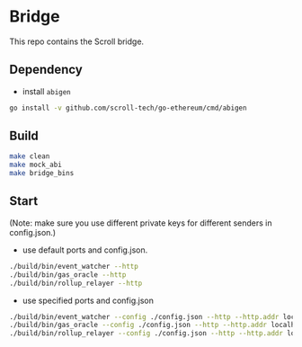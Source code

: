 # Bridge

This repo contains the Scroll bridge.

## Dependency

+ install `abigen`

``` bash
go install -v github.com/scroll-tech/go-ethereum/cmd/abigen
```

## Build

```bash
make clean
make mock_abi
make bridge_bins
```

## Start

(Note: make sure you use different private keys for different senders in config.json.)

* use default ports and config.json.

```bash
./build/bin/event_watcher --http
./build/bin/gas_oracle --http
./build/bin/rollup_relayer --http
```

* use specified ports and config.json

```bash
./build/bin/event_watcher --config ./config.json --http --http.addr localhost --http.port 8290
./build/bin/gas_oracle --config ./config.json --http --http.addr localhost --http.port 8290
./build/bin/rollup_relayer --config ./config.json --http --http.addr localhost --http.port 8290
```
